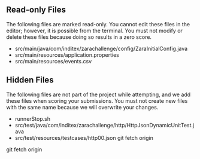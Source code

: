 ## Read-only Files
The following files are marked read-only. You cannot edit these files
in the editor; however, it is possible from the terminal. You must not
modify or delete these files because doing so results in a zero score.

* src/main/java/com/inditex/zarachallenge/config/ZaraInitialConfig.java
* src/main/resources/application.properties
* src/main/resources/events.csv

## Hidden Files
The following files are not part of the project while attempting, and
we add these files when scoring your submissions. You must not create
new files with the same name because we will overwrite your changes.

* runnerStop.sh
* src/test/java/com/inditex/zarachallenge/http/HttpJsonDynamicUnitTest.java
* src/test/resources/testcases/http00.json
git fetch origin


git fetch origin

